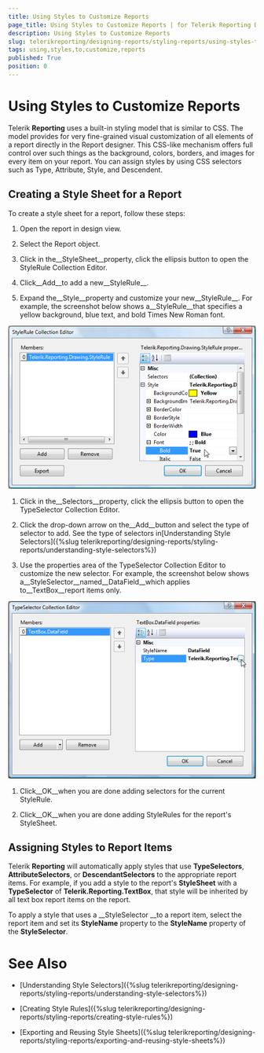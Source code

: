 ```yaml
---
title: Using Styles to Customize Reports
page_title: Using Styles to Customize Reports | for Telerik Reporting Documentation
description: Using Styles to Customize Reports
slug: telerikreporting/designing-reports/styling-reports/using-styles-to-customize-reports
tags: using,styles,to,customize,reports
published: True
position: 0
---
```


# Using Styles to Customize Reports



Telerik __Reporting__ uses a built-in styling model that is similar to CSS. The model provides for very fine-grained visual customization of all elements of a report directly in the Report designer. This CSS-like mechanism offers full control over such things as the background, colors, borders, and images for every item on your report. You can assign styles by using CSS selectors such as Type, Attribute, Style, and Descendent.

## Creating a Style Sheet for a Report

To create a style sheet for a report, follow these steps:

1. Open the report in design view.

1. Select the Report object.

1. Click in the__StyleSheet__property, click the ellipsis button to open the StyleRule Collection Editor.

1. Click__Add__to add a new__StyleRule__.

1. Expand the__Style__property and customize your new__StyleRule__. For example, the screenshot below shows a__StyleRule__that specifies a yellow background, blue text, and bold Times New Roman font.  

  ![](images/Style1.png)

1. Click in the__Selectors__property, click the ellipsis button to open the TypeSelector Collection Editor.

1. Click the drop-down arrow on the__Add__button and select the type of selector to add. 
        		See the type of selectors in[Understanding Style Selectors]({%slug telerikreporting/designing-reports/styling-reports/understanding-style-selectors%})

1. Use the properties area of the TypeSelector Collection Editor to customize the new selector. For example, the screenshot below shows a__StyleSelector__named__DataField__which applies to__TextBox__report items only.  

  ![](images/Style2.png)

1. Click__OK__when you are done adding selectors for the current StyleRule.

1. Click__OK__when you are done adding StyleRules for the report's StyleSheet.

## Assigning Styles to Report Items

Telerik __Reporting__ will automatically apply styles that use __TypeSelectors__, __AttributeSelectors__, or __DescendantSelectors__ to the appropriate report items. For example, if you add a style to the report's __StyleSheet__ with a __TypeSelector__ of __Telerik.Reporting.TextBox__, that style will be inherited by all text box report items on the report.

To apply a style that uses a __StyleSelector __to a report item, select the report item and set its __StyleName__ property to the __StyleName__ property of the __StyleSelector__.

# See Also


 * [Understanding Style Selectors]({%slug telerikreporting/designing-reports/styling-reports/understanding-style-selectors%})

 * [Creating Style Rules]({%slug telerikreporting/designing-reports/styling-reports/creating-style-rules%})

 * [Exporting and Reusing Style Sheets]({%slug telerikreporting/designing-reports/styling-reports/exporting-and-reusing-style-sheets%})
